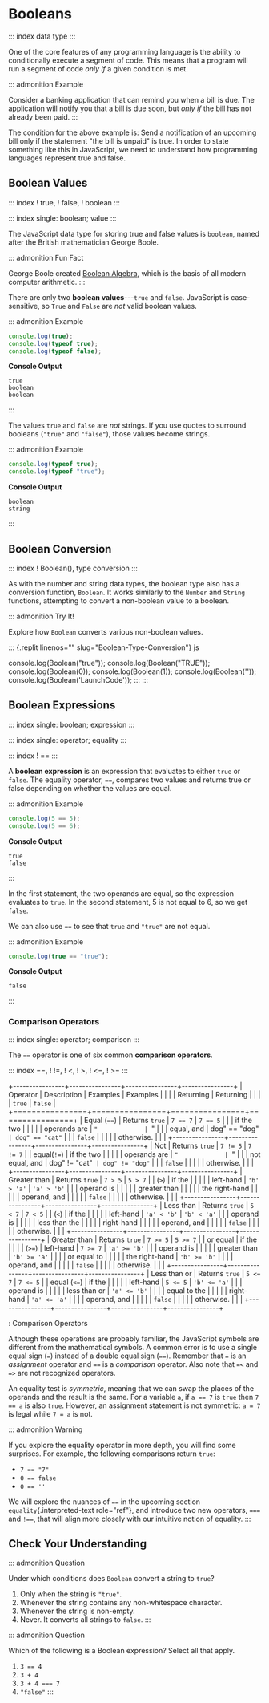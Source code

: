 # Booleans

::: index
data type
:::

One of the core features of any programming language is the ability to
conditionally execute a segment of code. This means that a program will
run a segment of code *only if* a given condition is met.

::: admonition
Example

Consider a banking application that can remind you when a bill is due.
The application will notify you that a bill is due soon, but *only if*
the bill has not already been paid.
:::

The condition for the above example is: Send a notification of an
upcoming bill only if the statement \"the bill is unpaid\" is true. In
order to state something like this in JavaScript, we need to understand
how programming languages represent true and false.

## Boolean Values

::: index
! true, ! false, ! boolean
:::

::: index
single: boolean; value
:::

The JavaScript data type for storing true and false values is `boolean`,
named after the British mathematician George Boole.

::: admonition
Fun Fact

George Boole created [Boolean
Algebra](https://en.wikipedia.org/wiki/Boolean_algebra), which is the
basis of all modern computer arithmetic.
:::

There are only two **boolean values**\-\--`true` and `false`. JavaScript
is case-sensitive, so `True` and `False` are *not* valid boolean values.

::: admonition
Example

``` {.js linenos=""}
console.log(true);
console.log(typeof true);
console.log(typeof false);
```

**Console Output**

    true
    boolean
    boolean
:::

The values `true` and `false` are *not* strings. If you use quotes to
surround booleans (`"true"` and `"false"`), those values become strings.

::: admonition
Example

``` {.js linenos=""}
console.log(typeof true);
console.log(typeof "true");
```

**Console Output**

    boolean
    string
:::

## Boolean Conversion

::: index
! Boolean(), type conversion
:::

As with the number and string data types, the boolean type also has a
conversion function, `Boolean`. It works similarly to the `Number` and
`String` functions, attempting to convert a non-boolean value to a
boolean.

::: admonition
Try It!

Explore how `Boolean` converts various non-boolean values.

::: {.replit linenos="" slug="Boolean-Type-Conversion"}
js

console.log(Boolean(\"true\")); console.log(Boolean(\"TRUE\"));
console.log(Boolean(0)); console.log(Boolean(1));
console.log(Boolean(\'\')); console.log(Boolean(\'LaunchCode\'));
:::
:::

## Boolean Expressions

::: index
single: boolean; expression
:::

::: index
single: operator; equality
:::

::: index
! ==
:::

A **boolean expression** is an expression that evaluates to either
`true` or `false`. The equality operator, `==`, compares two values and
returns true or false depending on whether the values are equal.

::: admonition
Example

``` {.js linenos=""}
console.log(5 == 5);
console.log(5 == 6);
```

**Console Output**

    true
    false
:::

In the first statement, the two operands are equal, so the expression
evaluates to `true`. In the second statement, 5 is not equal to 6, so we
get `false`.

We can also use `==` to see that `true` and `"true"` are not equal.

::: admonition
Example

``` js
console.log(true == "true");
```

**Console Output**

    false
:::

### Comparison Operators

::: index
single: operator; comparison
:::

The `==` operator is one of six common **comparison operators**.

::: index
==, ! !=, ! \<, ! \>, ! \<=, ! \>=
:::

+----------------+----------------+----------------+----------------+
| Operator       | Description    | Examples       | Examples       |
|                |                | Returning      | Returning      |
|                |                | `true`         | `false`        |
+================+================+================+================+
| Equal (`==`)   | Returns `true` | `7 == 7`       | `7 == 5`       |
|                | if the two     |                |                |
|                | operands are   | `"             | `"             |
|                | equal, and     | dog" == "dog"` | dog" == "cat"` |
|                | `false`        |                |                |
|                | otherwise.     |                |                |
+----------------+----------------+----------------+----------------+
| Not            | Returns `true` | `7 != 5`       | `7 != 7`       |
| equal(`!=`)    | if the two     |                |                |
|                | operands are   | `"             | `"             |
|                | not equal, and | dog" != "cat"` | dog" != "dog"` |
|                | `false`        |                |                |
|                | otherwise.     |                |                |
+----------------+----------------+----------------+----------------+
| Greater than   | Returns `true` | `7 > 5`        | `5 > 7`        |
| (`>`)          | if the         |                |                |
|                | left-hand      | `'b' > 'a'`    | `'a' > 'b'`    |
|                | operand is     |                |                |
|                | greater than   |                |                |
|                | the right-hand |                |                |
|                | operand, and   |                |                |
|                | `false`        |                |                |
|                | otherwise.     |                |                |
+----------------+----------------+----------------+----------------+
| Less than      | Returns `true` | `5 < 7`        | `7 < 5`        |
| (`<`)          | if the         |                |                |
|                | left-hand      | `'a' < 'b'`    | `'b' < 'a'`    |
|                | operand is     |                |                |
|                | less than the  |                |                |
|                | right-hand     |                |                |
|                | operand, and   |                |                |
|                | `false`        |                |                |
|                | otherwise.     |                |                |
+----------------+----------------+----------------+----------------+
| Greater than   | Returns `true` | `7 >= 5`       | `5 >= 7`       |
| or equal       | if the         |                |                |
| (`>=`)         | left-hand      | `7 >= 7`       | `'a' >= 'b'`   |
|                | operand is     |                |                |
|                | greater than   | `'b' >= 'a'`   |                |
|                | or equal to    |                |                |
|                | the right-hand | `'b' >= 'b'`   |                |
|                | operand, and   |                |                |
|                | `false`        |                |                |
|                | otherwise.     |                |                |
+----------------+----------------+----------------+----------------+
| Less than or   | Returns `true` | `5 <= 7`       | `7 <= 5`       |
| equal (`<=`)   | if the         |                |                |
|                | left-hand      | `5 <= 5`       | `'b' <= 'a'`   |
|                | operand is     |                |                |
|                | less than or   | `'a' <= 'b'`   |                |
|                | equal to the   |                |                |
|                | right-hand     | `'a' <= 'a'`   |                |
|                | operand, and   |                |                |
|                | `false`        |                |                |
|                | otherwise.     |                |                |
+----------------+----------------+----------------+----------------+

: Comparison Operators

Although these operations are probably familiar, the JavaScript symbols
are different from the mathematical symbols. A common error is to use a
single equal sign (`=`) instead of a double equal sign (`==`). Remember
that `=` is an *assignment* operator and `==` is a *comparison*
operator. Also note that `=<` and `=>` are not recognized operators.

An equality test is *symmetric*, meaning that we can swap the places of
the operands and the result is the same. For a variable `a`, if `a == 7`
is `true` then `7 == a` is also `true`. However, an assignment statement
is not symmetric: `a = 7` is legal while `7 = a` is not.

::: admonition
Warning

If you explore the equality operator in more depth, you will find some
surprises. For example, the following comparisons return `true`:

-   `7 == "7"`
-   `0 == false`
-   `0 == ''`

We will explore the nuances of `==` in the upcoming section
`equality`{.interpreted-text role="ref"}, and introduce two new
operators, `===` and `!==`, that will align more closely with our
intuitive notion of equality.
:::

## Check Your Understanding

::: admonition
Question

Under which conditions does `Boolean` convert a string to `true`?

1.  Only when the string is `"true"`.
2.  Whenever the string contains any non-whitespace character.
3.  Whenever the string is non-empty.
4.  Never. It converts all strings to `false`.
:::

::: admonition
Question

Which of the following is a Boolean expression? Select all that apply.

1.  `3 == 4`
2.  `3 + 4`
3.  `3 + 4 === 7`
4.  `"false"`
:::
